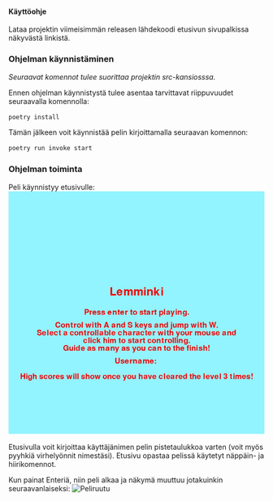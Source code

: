 #### Käyttöohje
Lataa projektin viimeisimmän releasen lähdekoodi etusivun sivupalkissa näkyvästä linkistä. 

### Ohjelman käynnistäminen
_Seuraavat komennot tulee suorittaa projektin src-kansiosssa._

Ennen ohjelman käynnistystä tulee asentaa tarvittavat riippuvuudet seuraavalla komennolla:
```bash
poetry install
```
Tämän jälkeen voit käynnistää pelin kirjoittamalla seuraavan komennon:
```bash
poetry run invoke start
```

### Ohjelman toiminta
Peli käynnistyy etusivulle:
![Etusivu](./images/aloitusruutu_real.JPG)

Etusivulla voit kirjoittaa käyttäjänimen pelin pistetaulukkoa varten (voit myös pyyhkiä virhelyönnit nimestäsi). Etusivu opastaa pelissä käytetyt näppäin- ja hiirikomennot. 

Kun painat Enteriä, niin peli alkaa ja näkymä muuttuu jotakuinkin seuraavanlaiseksi:
![Peliruutu](./images/peliruutu.JPG)
